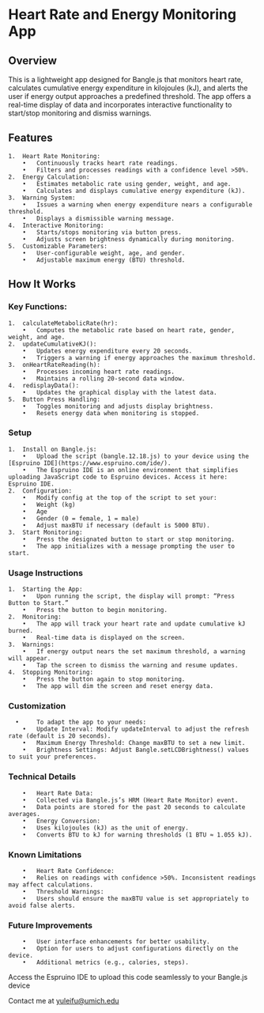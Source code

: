 # Heart Rate and Energy Monitoring App

## Overview

This is a lightweight app designed for Bangle.js that monitors heart rate, calculates cumulative energy expenditure in kilojoules (kJ), and alerts the user if energy output approaches a predefined threshold. The app offers a real-time display of data and incorporates interactive functionality to start/stop monitoring and dismiss warnings.

## Features
	1.	Heart Rate Monitoring:
	    •	Continuously tracks heart rate readings.
	    •	Filters and processes readings with a confidence level >50%.
	2.	Energy Calculation:
    	•	Estimates metabolic rate using gender, weight, and age.
    	•	Calculates and displays cumulative energy expenditure (kJ).
	3.	Warning System:
    	•	Issues a warning when energy expenditure nears a configurable threshold.
    	•	Displays a dismissible warning message.
	4.	Interactive Monitoring:
    	•	Starts/stops monitoring via button press.
    	•	Adjusts screen brightness dynamically during monitoring.
	5.	Customizable Parameters:
    	•	User-configurable weight, age, and gender.
    	•	Adjustable maximum energy (BTU) threshold.

## How It Works

### Key Functions:
	1.	calculateMetabolicRate(hr):
    	•	Computes the metabolic rate based on heart rate, gender, weight, and age.
	2.	updateCumulativeKJ():
    	•	Updates energy expenditure every 20 seconds.
    	•	Triggers a warning if energy approaches the maximum threshold.
	3.	onHeartRateReading(h):
    	•	Processes incoming heart rate readings.
    	•	Maintains a rolling 20-second data window.
	4.	redisplayData():
    	•	Updates the graphical display with the latest data.
	5.	Button Press Handling:
    	•	Toggles monitoring and adjusts display brightness.
    	•	Resets energy data when monitoring is stopped.

### Setup
	1.	Install on Bangle.js:
    	•	Upload the script (bangle.12.18.js) to your device using the [Espruino IDE](https://www.espruino.com/ide/).
    	•	The Espruino IDE is an online environment that simplifies uploading JavaScript code to Espruino devices. Access it here: Espruino IDE.
	2.	Configuration:
    	•	Modify config at the top of the script to set your:
    	•	Weight (kg)
    	•	Age
    	•	Gender (0 = female, 1 = male)
    	•	Adjust maxBTU if necessary (default is 5000 BTU).
	3.	Start Monitoring:
    	•	Press the designated button to start or stop monitoring.
    	•	The app initializes with a message prompting the user to start.

### Usage Instructions
	1.	Starting the App:
    	•	Upon running the script, the display will prompt: “Press Button to Start.”
    	•	Press the button to begin monitoring.
	2.	Monitoring:
    	•	The app will track your heart rate and update cumulative kJ burned.
    	•	Real-time data is displayed on the screen.
	3.	Warnings:
    	•	If energy output nears the set maximum threshold, a warning will appear.
    	•	Tap the screen to dismiss the warning and resume updates.
	4.	Stopping Monitoring:
    	•	Press the button again to stop monitoring.
    	•	The app will dim the screen and reset energy data.

### Customization
	  • 	To adapt the app to your needs:
    	•	Update Interval: Modify updateInterval to adjust the refresh rate (default is 20 seconds).
    	•	Maximum Energy Threshold: Change maxBTU to set a new limit.
    	•	Brightness Settings: Adjust Bangle.setLCDBrightness() values to suit your preferences.

### Technical Details
    	•	Heart Rate Data:
    	•	Collected via Bangle.js’s HRM (Heart Rate Monitor) event.
    	•	Data points are stored for the past 20 seconds to calculate averages.
    	•	Energy Conversion:
    	•	Uses kilojoules (kJ) as the unit of energy.
    	•	Converts BTU to kJ for warning thresholds (1 BTU ≈ 1.055 kJ).

### Known Limitations
    	•	Heart Rate Confidence:
    	•	Relies on readings with confidence >50%. Inconsistent readings may affect calculations.
    	•	Threshold Warnings:
    	•	Users should ensure the maxBTU value is set appropriately to avoid false alerts.

### Future Improvements
    	•	User interface enhancements for better usability.
    	•	Option for users to adjust configurations directly on the device.
    	•	Additional metrics (e.g., calories, steps).

Access the Espruino IDE to upload this code seamlessly to your Bangle.js device

Contact me at yuleifu@umich.edu
